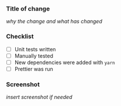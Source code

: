 ### Title of change
_why the change and what has changed_

### Checklist

- [ ] Unit tests written
- [ ] Manually tested
- [ ] New dependencies were added with `yarn`
- [ ] Prettier was run

### Screenshot
_insert screenshot if needed_
